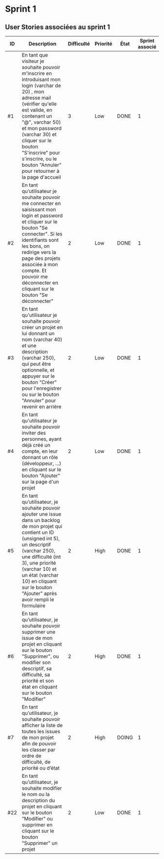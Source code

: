 
# Sprint 1

## User Stories associées au sprint 1

| ID  |  Description    | Difficulté  | Priorité  |    État    |    Sprint associé    |
|---|------|---|---|--------|-----|
| #1 | En tant que visiteur je souhaite pouvoir m'inscrire en introduisant mon login (varchar de 20) , mon adresse mail (vérifier qu'elle est valide, en contenant un "@", varchar 50)  et mon password (varchar 30) et cliquer sur le bouton "S'inscrire" pour s'inscrire, ou le bouton "Annuler" pour retourner à la page d'accueil | 3 | Low | DONE | 1 |
| #2 | En tant qu’utilisateur je souhaite pouvoir me connecter en saisissant mon login et password et cliquer sur le bouton "Se connecter". Si les identifiants sont les bons, on redirige vers la page des projets associée à mon compte. Et pouvoir me déconnecter en cliquant sur le bouton "Se déconnecter" | 2 | Low | DONE | 1 |
| #3 | En tant qu'utilisateur je souhaite pouvoir créer un projet en lui donnant un nom (varchar 40) et une description (varchar 250), qui peut être optionnelle, et appuyer sur le bouton "Créer" pour l'enregistrer ou sur le bouton "Annuler" pour revenir en arrière| 2 | Low | DONE | 1 |
| #4 | En tant qu'utilisateur je souhaite pouvoir inviter des personnes, ayant déjà créé un compte, en leur donnant un rôle (développeur, ...) en cliquant sur le bouton "Ajouter" sur la page d'un projet| 2 | Low | DONE | 1 |
| #5 | En tant qu’utilisateur, je souhaite pouvoir ajouter une issue dans un backlog de mon projet qui contient un ID (unsigned int 5), un descriptif (varchar 250), une difficulté (int 3), une priorité (varchar 10) et un état (varchar 10) en cliquant sur le bouton "Ajouter" après avoir rempli le formulaire| 2 | High | DONE | 1 |
| #6 | En tant qu’utilisateur, je souhaite pouvoir supprimer une issue de mon projet en cliquant sur le bouton "Supprimer", ou modifier son descriptif, sa difficulté, sa priorité et son état en cliquant sur le bouton "Modifier"| 2 | High | DONE | 1 |
| #7 | En tant qu’utilisateur, je souhaite pouvoir afficher la liste de toutes les issues de mon projet afin de pouvoir les classer par ordre de difficulté, de priorité ou d’état | 2 | High | DOING | 1 |
| #22 | En tant qu’utilisateur, je souhaite modifier le nom ou la description du projet en cliquant sur le bouton "Modifier" ou supprimer en cliquant sur le bouton "Supprimer" un projet| 2 | Low | DONE | 1 |
